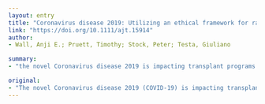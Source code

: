 ```yaml
---
layout: entry
title: "Coronavirus disease 2019: Utilizing an ethical framework for rationing absolutely scarce healthcare resources in transplant allocation decisions"
link: "https://doi.org/10.1111/ajt.15914"
author:
- Wall, Anji E.; Pruett, Timothy; Stock, Peter; Testa, Giuliano

summary:
- "the novel Coronavirus disease 2019 is impacting transplant programs around the world. In this paper, we discuss how to transition from the traditional justice versus utility consideration in organ allocation to a more nuanced allocation scheme based on ethical values that drive decisions in times of absolute scarcity. We use a framework for ethical decisions in settings of absolutely scarce resources to guide programs in deciding which patients to transplant, which donors to accept, how to minimize risk, and how to ensure the best utilization of transplant team members."

original:
- "The novel Coronavirus disease 2019 (COVID-19) is impacting transplant programs around the world, and, as the center of the pandemic shifts to the United States, we have to prepare to make decisions about which patients to transplant during times of constrained resources. In this paper, we discuss how to transition from the traditional justice versus utility consideration in organ allocation to a more nuanced allocation scheme based on ethical values that drive decisions in times of absolute scarcity. We recognize that many decisions are made based on the practical limitations that transplant programs face, especially at the extremes. As programs make the transition from a standard approach to a resource constrained approach to transplantation, we utilize a framework for ethical decisions in settings of absolutely scarce resources to help guide programs in deciding which patients to transplant, which donors to accept, how to minimize risk, and how to ensure the best utilization of transplant team members."
---
```


